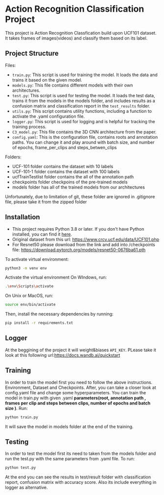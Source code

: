 # Action Recognition Classification Project
 This project is Action Recognition Classfication build upon UCF101 dataset. 
 It takes frames of images(videos) and classify them based on its label.

## Project Structure

Files:
- `train.py`: This script is used for training the model. It loads the data and trains it based on the given model.
- `models.py`: This file contains different models with their own architectures.
- `test.py`: This script is used for testing the model. It loads the test data, trains it from the models in the models folder, and includes results as a confusion matrix and classification report in the `test_results` folder.
- `utils.py`: This script contains utility functions, including a function to activate the .yaml configuration file.
- `logger.py`: This script is used for logging and is helpful for tracking the training process.
- `C3_model.py`: This file contains the 3D CNN architecture from the paper.
- `config.yaml`: This is the configuration file, contains roots and annotation paths. You can change it and play around with batch size, and number of epochs, frame_per_clips and steps_betwen_clips

Folders:
- UCF-101 folder contains the dataset with 10 labels
- UCF-101-1 folder contains the dataset with 100 labels
- ucfTrainTestlist  folder contains the all of the annotation path 
- checkpoints folder checkpoins of the pre-trained models
- models folder has all of the trained models from our architectures

Unfortunately, due to limitation of git, these folder are ignored in .gitignore file, please take it from the zipped folder


## Installation

- This project requires Python 3.8 or later. If you don't have Python installed, you can find it [here](https://www.python.org/downloads/).
- Original dataset from this url: https://www.crcv.ucf.edu/data/UCF101.php
- For Resnet50 please download from the link and add into /checkpoints file: https://download.pytorch.org/models/resnet50-0676ba61.pth

To activate virtual environment:

```bash
python3 -m venv env
```
Activate the virtual environment 
On WIndows, run:
```bash
.\env\Scripts\activate
```
On Unix or MacOS, run:
```bash
source env/bin/activate
```

Then, install the necessary dependencies by running:
```bash
pip install -r requirements.txt
```

## Logger
At the beggining of the project it will weight&biases ```API_KEY```. PLease take it look at this following url:https://docs.wandb.ai/quickstart


## Training

In order to train the model first you need to follow the above instructions. Environment, Dataset and Checkpoints. 
After, you can take a closer look at config.yaml file and change some hyperparameters.
You can train the model in train.py with given .yaml **parameters(root, annotation path , frames per clip and steps between clips, number of epochs and batch size )**.
Run:
```bash 
python train.py
``` 
It will save the model in models folder at the end of the training.

## Testing

In order to test the model first its need to taken from the models folder and run the test.py with the same parameters from .yaml file.
To run:
```bash
python test.py

```
 At the end you can see the results in test/result folder with classification report, confusion matrix with accuracy score. Also its include everything in logger as alternative.


